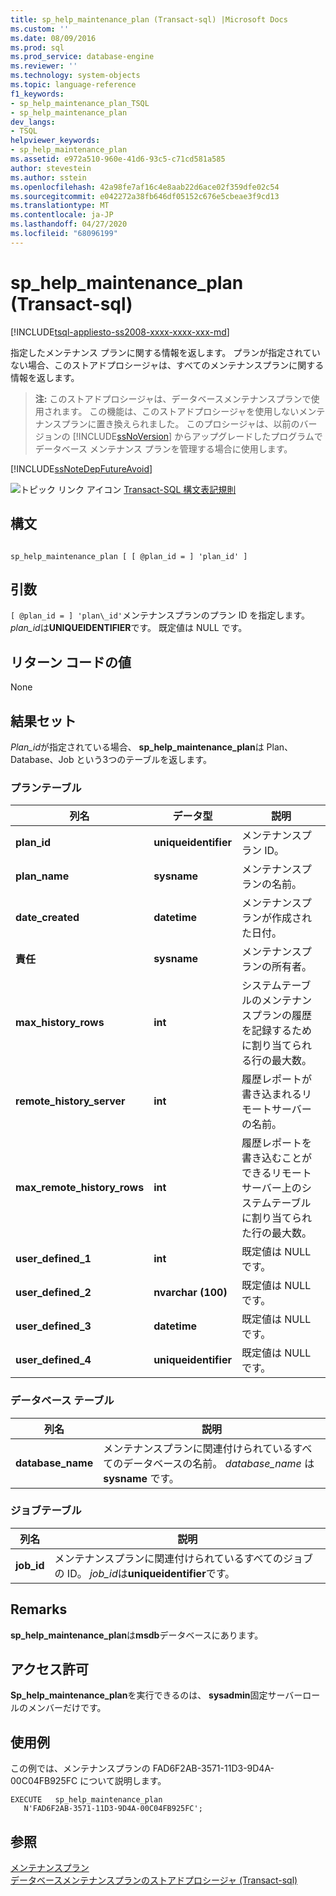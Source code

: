 ```yaml
---
title: sp_help_maintenance_plan (Transact-sql) |Microsoft Docs
ms.custom: ''
ms.date: 08/09/2016
ms.prod: sql
ms.prod_service: database-engine
ms.reviewer: ''
ms.technology: system-objects
ms.topic: language-reference
f1_keywords:
- sp_help_maintenance_plan_TSQL
- sp_help_maintenance_plan
dev_langs:
- TSQL
helpviewer_keywords:
- sp_help_maintenance_plan
ms.assetid: e972a510-960e-41d6-93c5-c71cd581a585
author: stevestein
ms.author: sstein
ms.openlocfilehash: 42a98fe7af16c4e8aab22d6ace02f359dfe02c54
ms.sourcegitcommit: e042272a38fb646df05152c676e5cbeae3f9cd13
ms.translationtype: MT
ms.contentlocale: ja-JP
ms.lasthandoff: 04/27/2020
ms.locfileid: "68096199"
---
```

# <a name="sp_help_maintenance_plan-transact-sql"></a>sp_help_maintenance_plan (Transact-sql)
[!INCLUDE[tsql-appliesto-ss2008-xxxx-xxxx-xxx-md](../../includes/tsql-appliesto-ss2008-xxxx-xxxx-xxx-md.md)]

  指定したメンテナンス プランに関する情報を返します。 プランが指定されていない場合、このストアドプロシージャは、すべてのメンテナンスプランに関する情報を返します。  
  
> **注:** このストアドプロシージャは、データベースメンテナンスプランで使用されます。 この機能は、このストアドプロシージャを使用しないメンテナンスプランに置き換えられました。 このプロシージャは、以前のバージョンの [!INCLUDE[ssNoVersion](../../includes/ssnoversion-md.md)] からアップグレードしたプログラムでデータベース メンテナンス プランを管理する場合に使用します。  
  
 [!INCLUDE[ssNoteDepFutureAvoid](../../includes/ssnotedepfutureavoid-md.md)]  
  
  
 ![トピック リンク アイコン](../../database-engine/configure-windows/media/topic-link.gif "トピック リンク アイコン") [Transact-SQL 構文表記規則](../../t-sql/language-elements/transact-sql-syntax-conventions-transact-sql.md)  
  
## <a name="syntax"></a>構文  
  
```  
  
sp_help_maintenance_plan [ [ @plan_id = ] 'plan_id' ]  
```  
  
## <a name="arguments"></a>引数  
`[ @plan_id = ] 'plan\_id'`メンテナンスプランのプラン ID を指定します。 *plan_id*は**UNIQUEIDENTIFIER**です。 既定値は NULL です。  
  
## <a name="return-code-values"></a>リターン コードの値  
 None  
  
## <a name="result-sets"></a>結果セット  
 *Plan_id*が指定されている場合、 **sp_help_maintenance_plan**は Plan、Database、Job という3つのテーブルを返します。  
  
### <a name="plan-table"></a>プランテーブル  
  
|列名|データ型|説明|  
|-----------------|---------------|-----------------|  
|**plan_id**|**uniqueidentifier**|メンテナンスプラン ID。|  
|**plan_name**|**sysname**|メンテナンスプランの名前。|  
|**date_created**|**datetime**|メンテナンスプランが作成された日付。|  
|**責任**|**sysname**|メンテナンスプランの所有者。|  
|**max_history_rows**|**int**|システムテーブルのメンテナンスプランの履歴を記録するために割り当てられる行の最大数。|  
|**remote_history_server**|**int**|履歴レポートが書き込まれるリモートサーバーの名前。|  
|**max_remote_history_rows**|**int**|履歴レポートを書き込むことができるリモートサーバー上のシステムテーブルに割り当てられた行の最大数。|  
|**user_defined_1**|**int**|既定値は NULL です。|  
|**user_defined_2**|**nvarchar (100)**|既定値は NULL です。|  
|**user_defined_3**|**datetime**|既定値は NULL です。|  
|**user_defined_4**|**uniqueidentifier**|既定値は NULL です。|  
  
### <a name="database-table"></a>データベース テーブル  
  
|列名|説明|  
|-----------------|-----------------|  
|**database_name**|メンテナンスプランに関連付けられているすべてのデータベースの名前。 *database_name* は **sysname** です。|  
  
### <a name="job-table"></a>ジョブテーブル  
  
|列名|説明|  
|-----------------|-----------------|  
|**job_id**|メンテナンスプランに関連付けられているすべてのジョブの ID。 *job_id*は**uniqueidentifier**です。|  
  
## <a name="remarks"></a>Remarks  
 **sp_help_maintenance_plan**は**msdb**データベースにあります。  
  
## <a name="permissions"></a>アクセス許可  
 **Sp_help_maintenance_plan**を実行できるのは、 **sysadmin**固定サーバーロールのメンバーだけです。  
  
## <a name="examples"></a>使用例  
 この例では、メンテナンスプランの FAD6F2AB-3571-11D3-9D4A-00C04FB925FC について説明します。  
  
```  
EXECUTE   sp_help_maintenance_plan   
   N'FAD6F2AB-3571-11D3-9D4A-00C04FB925FC';  
```  
  
## <a name="see-also"></a>参照  
 [メンテナンスプラン](../../relational-databases/maintenance-plans/maintenance-plans.md)   
 [データベースメンテナンスプランのストアドプロシージャ &#40;Transact-sql&#41;](../../relational-databases/system-stored-procedures/database-maintenance-plan-stored-procedures-transact-sql.md)  
  
  
